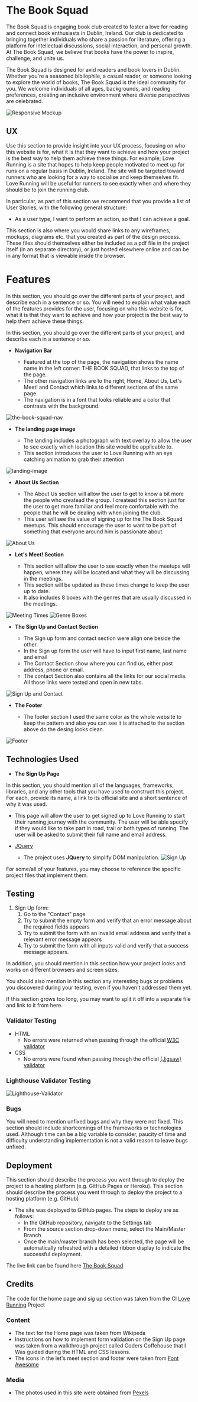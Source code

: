 # The Book Squad

The Book Squad is engaging book club created to foster a love for reading and connect book enthusiasts in Dublin, Ireland. Our club is dedicated to bringing together individuals who share a passion for literature, offering a platform for intellectual discussions, social interaction, and personal growth. At The Book Squad, we believe that books have the power to inspire, challenge, and unite us.

The Book Squad is designed for avid readers and book lovers in Dublin. Whether you're a seasoned bibliophile, a casual reader, or someone looking to explore the world of books, The Book Squad is the ideal community for you. We welcome individuals of all ages, backgrounds, and reading preferences, creating an inclusive environment where diverse perspectives are celebrated.

![Responsive Mockup](https://github.com/ruimarnjr/the-book-squad/blob/main/assets/images/the-book-squad.jpg)

## UX

Use this section to provide insight into your UX process, focusing on who this website is for, what it is that they want to achieve and how your project is the best way to help them achieve these things.
For example; Love Running is a site that hopes to help keep people motivated to meet up for runs on a regular basis in Dublin, Ireland. The site will be targeted toward runners who are looking for a way to socialise and keep themselves fit. Love Running will be useful for runners to see exactly when and where they should be to join the running club. 

In particular, as part of this section we recommend that you provide a list of User Stories, with the following general structure:
- As a user type, I want to perform an action, so that I can achieve a goal.

This section is also where you would share links to any wireframes, mockups, diagrams etc. that you created as part of the design process. These files should themselves either be included as a pdf file in the project itself (in an separate directory), or just hosted elsewhere online and can be in any format that is viewable inside the browser. 

# Features
  
In this section, you should go over the different parts of your project, and describe each in a sentence or so. You will need to explain what value each of the features provides for the user, focusing on who this website is for, what it is that they want to achieve and how your project is the best way to help them achieve these things.

In this section, you should go over the different parts of your project, and describe each in a sentence or so.

- __Navigation Bar__

  - Featured at the top of the page, the navigation shows the name name in the left corner: THE BOOK SQUAD, that links to the top of the page.
  - The other navigation links are to the right, Home, About Us, Let's Meet! and Contact which links to different sections of the same page.
  - The navigation is in a font that looks reliable and a color that contrasts with the background.

![the-book-squad-nav](https://github.com/ruimarnjr/the-book-squad/blob/main/assets/images/the-book-squad-nav.jpg)


- __The landing page image__

  - The landing includes a photograph with text overlay to allow the user to see exactly which location this site would be applicable to. 
  - This section introduces the user to Love Running with an eye catching animation to grab their attention

![landing-image](https://github.com/ruimarnjr/the-book-squad/blob/main/assets/images/landing-page-image.jpg)


- __About Us Section__

  - The About Us section will allow the user to get to know a bit more the people who createad the group. I createad this section just for the user to get more familiar and feel more confortable with the people that he will be dealing with when joining the club.
  - This user will see the value of signing up for the The Book Squad meetups. This should encourage the user to want to be part of something that everyone around him is passionate about. 

![About Us](https://github.com/ruimarnjr/the-book-squad/blob/main/assets/images/about-us.jpg)


- __Let's Meet! Section__

  - This section will allow the user to see exactly when the meetups will happen, where they will be located and what they will be discussing in the meetings.
  - This section will be updated as these times change to keep the user up to date.
  - It also includes 8 boxes with the genres that are usually discussed in the meetings. 

![Meeting Times](https://github.com/ruimarnjr/the-book-squad/blob/main/assets/images/lets-meet.jpg)
![Genre Boxes](https://github.com/ruimarnjr/the-book-squad/blob/main/assets/images/genre-boxes.jpg)

- __The Sign Up and Contact Section__
 
  - The Sign up form and contact section were align one beside the other.   
  -  In the Sign up form the user will have to input first name, last name and email
  -  The Contact Section show where you can find us, either post address, phone or email.
  -  The contact Section also contains all the links for our social media. All those links were tested and open in new tabs.

![Sign Up and Contact](https://github.com/ruimarnjr/the-book-squad/blob/main/assets/images/sign-up-and-contact.jpg)

- __The Footer__ 

  - The footer section I used the same color as the whole website to keep the pattern and also you can see it is attached to the section above do the desing looks clean.

![Footer](https://github.com/ruimarnjr/the-book-squad/blob/main/assets/images/footer.jpg)


## Technologies Used
- __The Sign Up Page__

In this section, you should mention all of the languages, frameworks, libraries, and any other tools that you have used to construct this project. For each, provide its name, a link to its official site and a short sentence of why it was used.
  - This page will allow the user to get signed up to Love Running to start their running journey with the community. The user will be able specify if they would like to take part in road, trail or both types of running. The user will be asked to submit their full name and email address. 

- [JQuery](https://jquery.com)
    - The project uses **JQuery** to simplify DOM manipulation.
![Sign Up](https://github.com/lucyrush/readme-template/blob/master/media/love_running_signup.png)

For some/all of your features, you may choose to reference the specific project files that implement them.

## Testing 

1. Sign Up form:
    1. Go to the "Contact" page
    2. Try to submit the empty form and verify that an error message about the required fields appears
    3. Try to submit the form with an invalid email address and verify that a relevant error message appears
    4. Try to submit the form with all inputs valid and verify that a success message appears.

In addition, you should mention in this section how your project looks and works on different browsers and screen sizes.

You should also mention in this section any interesting bugs or problems you discovered during your testing, even if you haven't addressed them yet.

If this section grows too long, you may want to split it off into a separate file and link to it from here.


### Validator Testing 

- HTML
  - No errors were returned when passing through the official [W3C validator](https://validator.w3.org/nu/?doc=https%3A%2F%2Fcode-institute-org.github.io%2Flove-running-2.0%2Findex.html)
- CSS
  - No errors were found when passing through the official [(Jigsaw) validator](https://jigsaw.w3.org/css-validator/validator?uri=https%3A%2F%2Fvalidator.w3.org%2Fnu%2F%3Fdoc%3Dhttps%253A%252F%252Fcode-institute-org.github.io%252Flove-running-2.0%252Findex.html&profile=css3svg&usermedium=all&warning=1&vextwarning=&lang=en#css)


### Lighthouse Validator Testing 

![Lighthouse-Validator](https://github.com/ruimarnjr/the-book-squad/blob/main/assets/images/lighthouse-validator.jpg)

### Bugs

You will need to mention unfixed bugs and why they were not fixed. This section should include shortcomings of the frameworks or technologies used. Although time can be a big variable to consider, paucity of time and difficulty understanding implementation is not a valid reason to leave bugs unfixed. 

## Deployment

This section should describe the process you went through to deploy the project to a hosting platform (e.g. GitHub Pages or Heroku).
This section should describe the process you went through to deploy the project to a hosting platform (e.g. GitHub) 

- The site was deployed to GitHub pages. The steps to deploy are as follows: 
  - In the GitHub repository, navigate to the Settings tab 
  - From the source section drop-down menu, select the Main/Master Branch
  - Once the main/master branch has been selected, the page will be automatically refreshed with a detailed ribbon display to indicate the successful deployment. 

The live link can be found here [The Book Squad](<https://ruimarnjr.github.io/the-book-squad/>)


## Credits
The code for the home page and sig up section was taken from the CI [Love Running](https://code-institute-org.github.io/love-running-2.0/index.html) Project

### Content 

- The text for the Home page was taken from Wikipeda
- Instructions on how to implement form validation on the Sign Up page was taken from a walkthrough project called Coders Coffehouse that I Was guided during the HTML and CSS lessons.
- The icons in the let's meet section and footer were taken from [Font Awesome](https://fontawesome.com/)

### Media
- The photos used in this site were obtained from [Pexels](https://www.pexels.com/)



